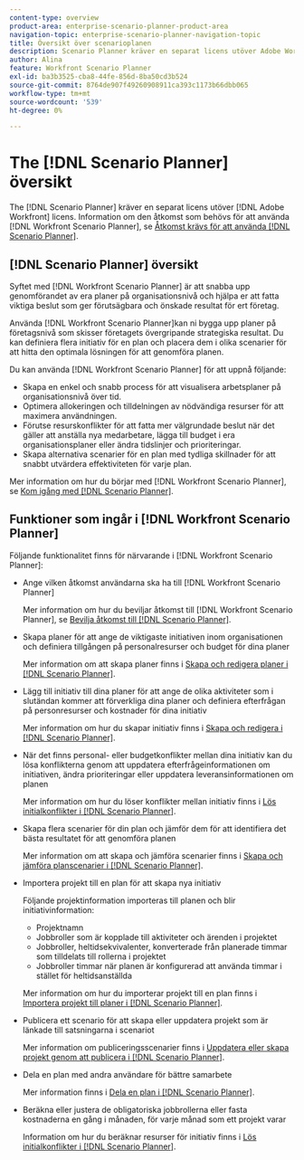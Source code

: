 ```yaml
---
content-type: overview
product-area: enterprise-scenario-planner-product-area
navigation-topic: enterprise-scenario-planner-navigation-topic
title: Översikt över scenarioplanen
description: Scenario Planner kräver en separat licens utöver Adobe Workfront-licensen.
author: Alina
feature: Workfront Scenario Planner
exl-id: ba3b3525-cba8-44fe-856d-8ba50cd3b524
source-git-commit: 8764de907f49260908911ca393c1173b66dbb065
workflow-type: tm+mt
source-wordcount: '539'
ht-degree: 0%

---
```


# The [!DNL Scenario Planner] översikt

<!-- Audited: 1/2024 -->

The [!DNL Scenario Planner] kräver en separat licens utöver [!DNL Adobe Workfront] licens.
Information om den åtkomst som behövs för att använda [!DNL Workfront Scenario Planner], se [Åtkomst krävs för att använda [!DNL Scenario Planner]](access-needed-to-use-sp.md).

## [!DNL Scenario Planner] översikt

Syftet med [!DNL Workfront Scenario Planner] är att snabba upp genomförandet av era planer på organisationsnivå och hjälpa er att fatta viktiga beslut som ger förutsägbara och önskade resultat för ert företag.

Använda [!DNL Workfront Scenario Planner]kan ni bygga upp planer på företagsnivå som skisser företagets övergripande strategiska resultat. Du kan definiera flera initiativ för en plan och placera dem i olika scenarier för att hitta den optimala lösningen för att genomföra planen.

Du kan använda [!DNL Workfront Scenario Planner] för att uppnå följande:

* Skapa en enkel och snabb process för att visualisera arbetsplaner på organisationsnivå över tid.
* Optimera allokeringen och tilldelningen av nödvändiga resurser för att maximera användningen.
* Förutse resurskonflikter för att fatta mer välgrundade beslut när det gäller att anställa nya medarbetare, lägga till budget i era organisationsplaner eller ändra tidslinjer och prioriteringar.
* Skapa alternativa scenarier för en plan med tydliga skillnader för att snabbt utvärdera effektiviteten för varje plan.

Mer information om hur du börjar med [!DNL Workfront Scenario Planner], se [Kom igång med [!DNL Scenario Planner]](../scenario-planner/get-started-with-scenario-planning.md).

## Funktioner som ingår i [!DNL Workfront Scenario Planner]

Följande funktionalitet finns för närvarande i [!DNL Workfront Scenario Planner]:

* Ange vilken åtkomst användarna ska ha till [!DNL Workfront Scenario Planner]

  Mer information om hur du beviljar åtkomst till [!DNL Workfront Scenario Planner], se [Bevilja åtkomst till [!DNL Scenario Planner]](../administration-and-setup/add-users/configure-and-grant-access/grant-access-sp.md).

* Skapa planer för att ange de viktigaste initiativen inom organisationen och definiera tillgången på personalresurser och budget för dina planer

  Mer information om att skapa planer finns i [Skapa och redigera planer i [!DNL Scenario Planner]](../scenario-planner/create-and-edit-plans.md).

* Lägg till initiativ till dina planer för att ange de olika aktiviteter som i slutändan kommer att förverkliga dina planer och definiera efterfrågan på personresurser och kostnader för dina initiativ

  Mer information om hur du skapar initiativ finns i [Skapa och redigera i [!DNL Scenario Planner]](../scenario-planner/create-and-edit-initiatives.md).

* När det finns personal- eller budgetkonflikter mellan dina initiativ kan du lösa konflikterna genom att uppdatera efterfrågeinformationen om initiativen, ändra prioriteringar eller uppdatera leveransinformationen om planen

  Mer information om hur du löser konflikter mellan initiativ finns i [Lös initialkonflikter i [!DNL Scenario Planner]](../scenario-planner/resolve-conflicts-in-sp.md).

* Skapa flera scenarier för din plan och jämför dem för att identifiera det bästa resultatet för att genomföra planen

  Mer information om att skapa och jämföra scenarier finns i [Skapa och jämföra planscenarier i [!DNL Scenario Planner]](../scenario-planner/create-and-compare-scenarios-for-a-plan.md).

* Importera projekt till en plan för att skapa nya initiativ

  Följande projektinformation importeras till planen och blir initiativinformation:

   * Projektnamn
   * Jobbroller som är kopplade till aktiviteter och ärenden i projektet
   * Jobbroller, heltidsekvivalenter, konverterade från planerade timmar som tilldelats till rollerna i projektet
   * Jobbroller timmar när planen är konfigurerad att använda timmar i stället för heltidsanställda

  Mer information om hur du importerar projekt till en plan finns i [Importera projekt till planer i [!DNL Scenario Planner]](../scenario-planner/import-projects-to-plans.md).

* Publicera ett scenario för att skapa eller uppdatera projekt som är länkade till satsningarna i scenariot

  Mer information om publiceringsscenarier finns i [Uppdatera eller skapa projekt genom att publicera i [!DNL Scenario Planner]](../scenario-planner/publish-scenarios-update-projects.md).

* Dela en plan med andra användare för bättre samarbete

  Mer information finns i [Dela en plan i [!DNL Scenario Planner]](../scenario-planner/share-a-plan.md).

* Beräkna eller justera de obligatoriska jobbrollerna eller fasta kostnaderna en gång i månaden, för varje månad som ett projekt varar

  Information om hur du beräknar resurser för initiativ finns i [Lös initialkonflikter i [!DNL Scenario Planner]](../scenario-planner/resolve-conflicts-in-sp.md).
